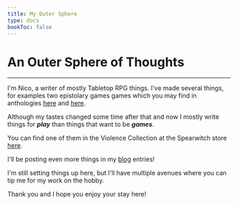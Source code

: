 ```yaml
---
title: My Outer Sphere
type: docs
bookToc: false
---
```


# An Outer Sphere of Thoughts

---

I'm Nico, a writer of mostly Tabletop RPG things. I've made several things, for examples two epistolary games games which you may find in anthologies [here](https://far-horizons-co-op.itch.io/sgd8) and [here](https://far-horizons-co-op.itch.io/anthology-2-1).

Although my tastes changed some time after that and now I mostly write things for ***play*** than things that want to be ***games***.

You can find one of them in the Violence Collection at the Spearwitch store [here](https://spearwitch.com/products/violence-collection).

I'll be posting even more things in my [blog](/posts) entries!

I'm still setting things up here, but I'll have multiple avenues where you can tip me for my work on the hobby.

Thank you and I hope you enjoy your stay here!
